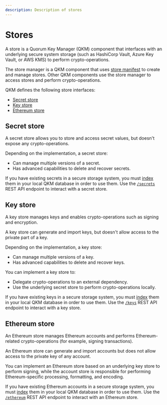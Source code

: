 ```yaml
---
description: Description of stores
---
```


# Stores

A store is a Quorum Key Manager (QKM) component that interfaces with an underlying secure system storage (such as HashiCorp
Vault, Azure Key Vault, or AWS KMS) to perform crypto-operations.

The store manager is a QKM component that uses [store manifest](../HowTo/Use-Manifest-File/Store.md) to create and manage stores.
Other QKM components use the store manager to access stores and perform crypto-operations.

QKM defines the following store interfaces:

- [Secret store](#secret-store)
- [Key store](#key-store)
- [Ethereum store](#ethereum-store)

## Secret store

A secret store allows you to store and access secret values, but doesn't expose any crypto-operations.

Depending on the implementation, a secret store:

- Can manage multiple versions of a secret.
- Has advanced capabilities to delete and recover secrets.

If you have existing secrets in a secure storage system, you must [index](../HowTo/Index-Resources.md) them in your
local QKM database in order to use them.
Use the [`/secrets`](https://consensys.github.io/quorum-key-manager/#tag/Secrets) REST API endpoint to interact with a
secret store.

## Key store

A key store manages keys and enables crypto-operations such as signing and encryption.

A key store can generate and import keys, but doesn't allow access to the private part of a key.

Depending on the implementation, a key store:

- Can manage multiple versions of a key.
- Has advanced capabilities to delete and recover keys.

You can implement a key store to:

- Delegate crypto-operations to an external dependency.
- Use the underlying secret store to perform crypto-operations locally.

If you have existing keys in a secure storage system, you must [index](../HowTo/Index-Resources.md) them in your
local QKM database in order to use them.
Use the [`/keys`](https://consensys.github.io/quorum-key-manager/#tag/Keys) REST API endpoint to interact with a key store.

## Ethereum store

An Ethereum store manages Ethereum accounts and performs Ethereum-related crypto-operations (for example, signing transactions).

An Ethereum store can generate and import accounts but does not allow access to the private key of any account.

You can implement an Ethereum store based on an underlying key store to perform signing, while the account store is
responsible for performing Ethereum-specific processing, formatting, and encoding.

If you have existing Ethereum accounts in a secure storage system, you must [index](../HowTo/Index-Resources.md) them in
your local QKM database in order to use them.
Use the [`/ethereum`](https://consensys.github.io/quorum-key-manager/#tag/Ethereum-Account) REST API endpoint to
interact with an Ethereum store.
